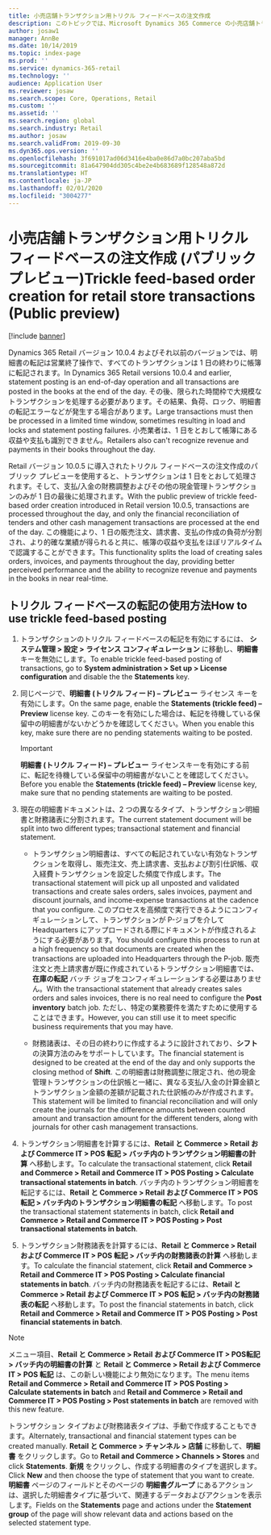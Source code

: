 ```yaml
---
title: 小売店舗トランザクション用トリクル フィードベースの注文作成
description: このトピックでは、Microsoft Dynamics 365 Commerce の小売店舗トランザクションに対するトリクル フィードベースの注文作成について説明します。
author: josaw1
manager: AnnBe
ms.date: 10/14/2019
ms.topic: index-page
ms.prod: ''
ms.service: dynamics-365-retail
ms.technology: ''
audience: Application User
ms.reviewer: josaw
ms.search.scope: Core, Operations, Retail
ms.custom: ''
ms.assetid: ''
ms.search.region: global
ms.search.industry: Retail
ms.author: josaw
ms.search.validFrom: 2019-09-30
ms.dyn365.ops.version: ''
ms.openlocfilehash: 3f691017ad06d3416e4ba0e86d7a0bc207aba5bd
ms.sourcegitcommit: 81a647904dd305c4be2e4b683689f128548a872d
ms.translationtype: HT
ms.contentlocale: ja-JP
ms.lasthandoff: 02/01/2020
ms.locfileid: "3004277"
---
```

# <a name="trickle-feed-based-order-creation-for-retail-store-transactions-public-preview"></a><span data-ttu-id="28e80-103">小売店舗トランザクション用トリクル フィードベースの注文作成 (パブリック プレビュー)</span><span class="sxs-lookup"><span data-stu-id="28e80-103">Trickle feed-based order creation for retail store transactions (Public preview)</span></span>

[!include [banner](includes/banner.md)]



<span data-ttu-id="28e80-104">Dynamics 365 Retail バージョン 10.0.4 およびそれ以前のバージョンでは、明細書の転記は営業終了操作で、すべてのトランザクションは 1 日の終わりに帳簿に転記されます。</span><span class="sxs-lookup"><span data-stu-id="28e80-104">In Dynamics 365 Retail versions 10.0.4 and earlier, statement posting is an end-of-day operation and all transactions are posted in the books at the end of the day.</span></span> <span data-ttu-id="28e80-105">その後、限られた時間枠で大規模なトランザクションを処理する必要があります。その結果、負荷、ロック、明細書の転記エラーなどが発生する場合があります。</span><span class="sxs-lookup"><span data-stu-id="28e80-105">Large transactions must then be processed in a limited time window, sometimes resulting in load and locks and statement posting failures.</span></span> <span data-ttu-id="28e80-106">小売業者は、1 日をとおして帳簿にある収益や支払も識別できません。</span><span class="sxs-lookup"><span data-stu-id="28e80-106">Retailers also can't recognize revenue and payments in their books throughout the day.</span></span>

<span data-ttu-id="28e80-107">Retail バージョン 10.0.5 に導入されたトリクル フィードベースの注文作成のパブリック プレビューを使用すると、トランザクションは 1 日をとおして処理されます。そして、支払/入金の財務調整およびその他の現金管理トランザクションのみが 1 日の最後に処理されます。</span><span class="sxs-lookup"><span data-stu-id="28e80-107">With the public preview of trickle feed-based order creation introduced in Retail version 10.0.5, transactions are processed throughout the day, and only the financial reconciliation of tenders and other cash management transactions are processed at the end of the day.</span></span> <span data-ttu-id="28e80-108">この機能により、1 日の販売注文、請求書、支払の作成の負荷が分割され、より的確な業績が得られると共に、帳簿の収益や支払をほぼリアルタイムで認識することができます。</span><span class="sxs-lookup"><span data-stu-id="28e80-108">This functionality splits the load of creating sales orders, invoices, and payments throughout the day, providing better perceived performance and the ability to recognize revenue and payments in the books in near real-time.</span></span> 


## <a name="how-to-use-trickle-feed-based-posting"></a><span data-ttu-id="28e80-109">トリクル フィードベースの転記の使用方法</span><span class="sxs-lookup"><span data-stu-id="28e80-109">How to use trickle feed-based posting</span></span>
  
1. <span data-ttu-id="28e80-110">トランザクションのトリクル フィードベースの転記を有効にするには、 **システム管理 > 設定 > ライセンス コンフィギュレーション** に移動し、**明細書** キーを無効にします。</span><span class="sxs-lookup"><span data-stu-id="28e80-110">To enable trickle feed-based posting of transactions, go to **System administration > Set up > License configuration** and disable the the **Statements** key.</span></span>

2. <span data-ttu-id="28e80-111">同じページで、**明細書 (トリクル フィード) – プレビュー** ライセンス キーを有効にします。</span><span class="sxs-lookup"><span data-stu-id="28e80-111">On the same page, enable the **Statements (trickle feed) – Preview** license key.</span></span> <span data-ttu-id="28e80-112">このキーを有効にした場合は、転記を待機している保留中の明細書がないかどうかを確認してください。</span><span class="sxs-lookup"><span data-stu-id="28e80-112">When you enable this key, make sure there are no pending statements waiting to be posted.</span></span> 

    > [!Important]
    > <span data-ttu-id="28e80-113">**明細書 (トリクル フィード) – プレビュー** ライセンスキーを有効にする前に、転記を待機している保留中の明細書がないことを確認してください。</span><span class="sxs-lookup"><span data-stu-id="28e80-113">Before you enable the **Statements (trickle feed) – Preview** license key, make sure that no pending statements are waiting to be posted.</span></span>

3. <span data-ttu-id="28e80-114">現在の明細書ドキュメントは、2 つの異なるタイプ、トランザクション明細書と財務諸表に分割されます。</span><span class="sxs-lookup"><span data-stu-id="28e80-114">The current statement document will be split into two different types; transactional statement and financial statement.</span></span>

      - <span data-ttu-id="28e80-115">トランザクション明細書は、すべての転記されていない有効なトランザクションを取得し、販売注文、売上請求書、支払および割引仕訳帳、収入経費トランザクションを設定した頻度で作成します。</span><span class="sxs-lookup"><span data-stu-id="28e80-115">The transactional statement will pick up all unposted and validated transactions and create sales orders, sales invoices, payment and discount journals, and income-expense transactions at the cadence that you configure.</span></span> <span data-ttu-id="28e80-116">このプロセスを高頻度で実行できるようにコンフィギュレーションして、トランザクションが P-ジョブを介して Headquarters にアップロードされる際にドキュメントが作成されるようにする必要があります。</span><span class="sxs-lookup"><span data-stu-id="28e80-116">You should configure this process to run at a high frequency so that documents are created when the transactions are uploaded into Headquarters through the P-job.</span></span> <span data-ttu-id="28e80-117">販売注文と売上請求書が既に作成されているトランザクション明細書では、**在庫の転記** バッチ ジョブをコンフィギュレーションする必要はありません。</span><span class="sxs-lookup"><span data-stu-id="28e80-117">With the transactional statement that already creates sales orders and sales invoices, there is no real need to configure the **Post inventory** batch job.</span></span> <span data-ttu-id="28e80-118">ただし、特定の業務要件を満たすために使用することはできます。</span><span class="sxs-lookup"><span data-stu-id="28e80-118">However, you can still use it to meet specific business requirements that you may have.</span></span>  
      
     - <span data-ttu-id="28e80-119">財務諸表は、その日の終わりに作成するように設計されており、**シフト** の決算方法のみをサポートしています。</span><span class="sxs-lookup"><span data-stu-id="28e80-119">The financial statement is designed to be created at the end of the day and only supports the closing method of **Shift**.</span></span> <span data-ttu-id="28e80-120">この明細書は財務調整に限定され、他の現金管理トランザクションの仕訳帳と一緒に、異なる支払/入金の計算金額とトランザクション金額の差額が記載された仕訳帳のみが作成されます。</span><span class="sxs-lookup"><span data-stu-id="28e80-120">This statement will be limited to financial reconciliation and will only create the journals for the difference amounts between counted amount and transaction amount for the different tenders, along with journals for other cash management transactions.</span></span>   

4. <span data-ttu-id="28e80-121">トランザクション明細書を計算するには、**Retail と Commerce > Retail および Commerce IT > POS 転記 > バッチ内のトランザクション明細書の計算** へ移動します。</span><span class="sxs-lookup"><span data-stu-id="28e80-121">To calculate the transactional statement, click **Retail and Commerce > Retail and Commerce IT > POS Posting > Calculate transactional statements in batch**.</span></span> <span data-ttu-id="28e80-122">バッチ内のトランザクション明細書を転記するには、**Retail と Commerce > Retail および Commerce IT > POS 転記 > バッチ内のトランザクション明細書の転記** へ移動します。</span><span class="sxs-lookup"><span data-stu-id="28e80-122">To post the transactional statement statements in batch, click **Retail and Commerce > Retail and Commerce IT > POS Posting > Post transactional statements in batch**.</span></span>

5. <span data-ttu-id="28e80-123">トランザクション財務諸表を計算するには、**Retail と Commerce > Retail および Commerce IT > POS 転記 > バッチ内の財務諸表の計算** へ移動します。</span><span class="sxs-lookup"><span data-stu-id="28e80-123">To calculate the financial statement, click **Retail and Commerce > Retail and Commerce IT > POS Posting > Calculate financial statements in batch**.</span></span> <span data-ttu-id="28e80-124">バッチ内の財務諸表を転記するには、**Retail と Commerce > Retail および Commerce IT > POS 転記 > バッチ内の財務諸表の転記** へ移動します。</span><span class="sxs-lookup"><span data-stu-id="28e80-124">To post the financial statements in batch, click **Retail and Commerce > Retail and Commerce IT > POS Posting > Post financial statements in batch**.</span></span>

> [!NOTE]
> <span data-ttu-id="28e80-125">メニュー項目、**Retail と Commerce > Retail および Commerce IT > POS転記 > バッチ内の明細書の計算** と **Retail と Commerce > Retail および Commerce IT > POS 転記** は、この新しい機能により無効になります。</span><span class="sxs-lookup"><span data-stu-id="28e80-125">The menu items **Retail and Commerce > Retail and Commerce IT > POS Posting > Calculate statements in batch** and **Retail and Commerce > Retail and Commerce IT > POS Posting > Post statements in batch** are removed with this new feature.</span></span>

<span data-ttu-id="28e80-126">トランザクション タイプおよび財務諸表タイプは、手動で作成することもできます。</span><span class="sxs-lookup"><span data-stu-id="28e80-126">Alternately, transactional and financial statement types can be created manually.</span></span> <span data-ttu-id="28e80-127">**Retail と Commerce > チャンネル > 店舗** に移動して、**明細書** をクリックします。</span><span class="sxs-lookup"><span data-stu-id="28e80-127">Go to **Retail and Commerce > Channels > Stores** and click **Statements**.</span></span> <span data-ttu-id="28e80-128">**新規** をクリックし、作成する明細書のタイプを選択します。</span><span class="sxs-lookup"><span data-stu-id="28e80-128">Click **New** and then choose the type of statement that you want to create.</span></span> <span data-ttu-id="28e80-129">**明細書** ページのフィールドとそのページの **明細書グループ** にあるアクションは、選択した明細書タイプに基づいて、関連するデータおよびアクションを表示します。</span><span class="sxs-lookup"><span data-stu-id="28e80-129">Fields on the **Statements** page and actions under the **Statement group** of the page will show relevant data and actions based on the selected statement type.</span></span>
